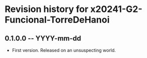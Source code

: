 # Revision history for x20241-G2-Funcional-TorreDeHanoi

## 0.1.0.0 -- YYYY-mm-dd

* First version. Released on an unsuspecting world.
